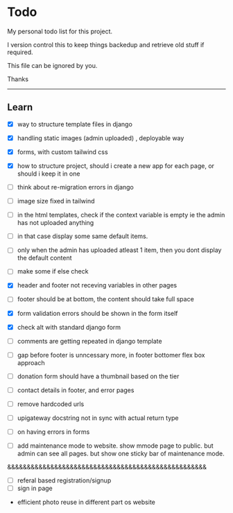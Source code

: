 # Todo

My personal todo list for this project.

I version control this to keep things backedup and retrieve old stuff if required.

This file can be ignored by you.

Thanks

---

## Learn

- [x] way to structure template files in django
- [x] handling static images (admin uploaded) , deployable way
- [x] forms, with custom tailwind css
- [x] how to structure project, should i create a new app for each page, or should i keep it in one



- [ ] think about re-migration errors in django

- [ ] image size fixed in tailwind

- [ ] in the html templates, check if the context variable is empty ie the admin has not uploaded anything

- [ ] in that case display some same default items.

- [ ] only when the admin has uploaded atleast 1 item, then you dont display the default content

- [ ] make some if else check

- [x] header and footer not receving variables in other pages

- [ ] footer should be at bottom, the content should take full space

- [x] form validation errors should be shown in the form itself
- [x] check alt with standard django form

- [ ] comments are getting repeated in django template

- [ ] gap before footer is unncessary more, in footer bottomer flex box approach


<!-- ideas  -->
- [ ] donation form should have a thumbnail based on the tier
- [ ] contact details in footer, and error pages
- [ ] remove hardcoded urls
- [ ] upigateway docstring not in sync with actual return type
- [ ] on having errors in forms


- [ ] add maintenance mode to website. show mmode page to public. but admin can see all pages. but show one sticky bar of maintenance mode.

&&&&&&&&&&&&&&&&&&&&&&&&&&&&&&&&&&&&&&&&&&&&&&&&&&&

- [ ] referal based registration/signup
- [ ] sign in page
- efficient photo reuse in different part os website
